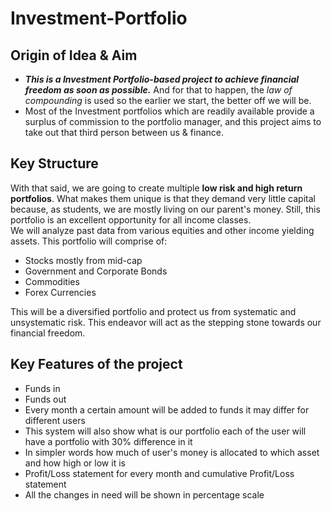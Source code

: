 # Investment-Portfolio
## Origin of Idea & Aim
- ***This is a Investment Portfolio-based project to achieve financial freedom as soon as possible.*** And for that to happen, the *law of compounding* is used so the earlier we start, the better off we will be.<br>
- Most of the Investment portfolios which are readily available provide a surplus of commission to the portfolio manager, and this project aims to take out that third person between us & finance.<br>

## Key Structure
With that said, we are going to create multiple **low risk and high return portfolios**. What makes them unique is that they demand very little capital because, as students, we are mostly living on our parent's money. Still, this portfolio is an excellent opportunity for all income classes.<br>
We will analyze past data from various equities and other income yielding assets. This portfolio will comprise of:
- Stocks mostly from mid-cap
- Government and Corporate Bonds
- Commodities
- Forex Currencies

This will be a diversified portfolio and protect us from systematic and unsystematic risk. This endeavor will act as the stepping stone towards our financial freedom.

## Key Features of the project
- Funds in
- Funds out
- Every month a certain amount will be added to funds it may differ for different users
- This system will also show what is our portfolio each of the user will have a portfolio with 30% difference in it
- In simpler words how much of user's money is allocated to which asset and how high or low it is
- Profit/Loss statement for every month and cumulative Profit/Loss statement
- All the changes in need will be shown in percentage scale
